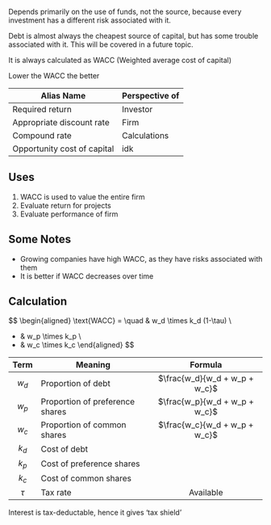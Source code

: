 Depends primarily on the use of funds, not the source, because every investment has a different risk associated with it.

Debt is almost always the cheapest source of capital, but has some trouble associated with it. This will be covered in a future topic.

It is always calculated as WACC (Weighted average cost of capital)

Lower the WACC the better

| Alias Name                  | Perspective of |
| --------------------------- | -------------- |
| Required return             | Investor       |
| Appropriate discount rate   | Firm           |
| Compound rate               | Calculations   |
| Opportunity cost of capital | idk            |

## Uses

1. WACC is used to value the entire firm
2. Evaluate return for projects
3. Evaluate performance of firm

## Some Notes

- Growing companies have high WACC, as they have risks associated with them
- It is better if WACC decreases over time

## Calculation

$$
\begin{aligned}
\text{WACC} = \quad & w_d  \times k_d (1-\tau) \\
+ & w_p \times k_p \\
+ & w_c \times k_c
\end{aligned}
$$

|  Term  | Meaning                         |            Formula            |
| :----: | ------------------------------- | :---------------------------: |
| $w_d$  | Proportion of debt              | $\frac{w_d}{w_d + w_p + w_c}$ |
| $w_p$  | Proportion of preference shares | $\frac{w_p}{w_d + w_p + w_c}$ |
| $w_c$  | Proportion of common shares     | $\frac{w_c}{w_d + w_p + w_c}$ |
| $k_d$  | Cost of debt                    |                               |
| $k_p$  | Cost of preference shares       |                               |
| $k_c$  | Cost of common shares           |                               |
| $\tau$ | Tax rate                        |           Available           |

Interest is tax-deductable, hence it gives ‘tax shield’